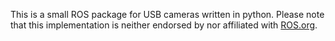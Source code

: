 This is a small ROS package for USB cameras  written in python.
Please note that this implementation is neither endorsed by nor affiliated with [ROS.org](https://www.ros.org).
